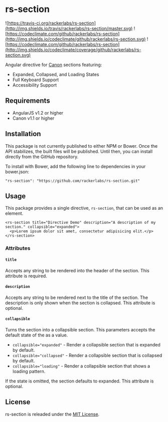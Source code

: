 # rs-section

![https://travis-ci.org/rackerlabs/rs-section](http://img.shields.io/travis/rackerlabs/rs-section/master.svg) 
![https://codeclimate.com/github/rackerlabs/rs-section](http://img.shields.io/codeclimate/github/rackerlabs/rs-section.svg) 
![https://codeclimate.com/github/rackerlabs/rs-section](http://img.shields.io/codeclimate/coverage/github/rackerlabs/rs-section.svg)

Angular directive for [Canon](http://rackerlabs.github.io/canon) sections featuring:

- Expanded, Collapsed, and Loading States
- Full Keyboard Support
- Accessibility Support

## Requirements

- AngularJS v1.2 or higher
- Canon v1.1 or higher

## Installation

This package is not currently published to either NPM or Bower. Once the API
stabilizes, the built files will be published. Until then, you can install 
directly from the GitHub repository.

To install with Bower, add the following line to dependencies in your bower.json:

```
"rs-section": "https://github.com/rackerlabs/rs-section.git"
```

## Usage

This package provides a single directive, `rs-section`, that can be used as an element.

```
<rs-section title="Directive Demo" description="A description of my section." collapsible="expanded">
  <p>Lorem ipsum dolor sit amet, consectetur adipisicing elit.</p>
</rs-section>
```

### Attributes

#### `title`

Accepts any string to be rendered into the header of the section. This attribute
is required.

#### `description`

Accepts any string to be rendered next to the title of the section. The 
description is only shown when the section is collapsed. This attribute is 
optional.

#### `collapsible`

Turns the section into a collapsible section. This parameters accepts the default
state of the as a value. 

- `collapsible="expanded"` - Render a collapsible section that is expanded by default.
- `collapsible="collapsed"` - Render a collapsible section that is collapsed by default.
- `collapsible="loading"` - Render a collapsible section that shows a loading pattern.

If the state is omitted, the section defaults to expanded. This attribute is optional.

## License

rs-section is releaded under the [MIT License](LICENSE).

